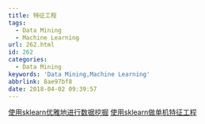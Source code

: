 ```yaml
---
title: 特征工程
tags:
  - Data Mining
  - Machine Learning
url: 262.html
id: 262
categories:
  - Data Mining
keywords: 'Data Mining,Machine Learning'
abbrlink: 8ae97bf8
date: 2018-04-02 09:39:57
---
```


[使用sklearn优雅地进行数据挖掘](http://www.cnblogs.com/jasonfreak/p/5448462.html)
[使用sklearn做单机特征工程](http://www.cnblogs.com/jasonfreak/p/5448385.html)
